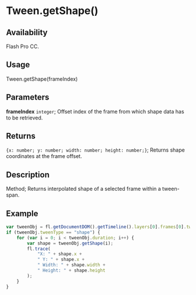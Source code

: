 # Tween.getShape()

## Availability

Flash Pro CC.

## Usage

Tween.getShape(frameIndex)

## Parameters

**frameIndex** `integer`; Offset index of the frame from which shape data has to be retrieved.

## Returns

`{x: number; y: number; width: number; height: number;}`; Returns shape coordinates at the frame offset.

## Description

Method; Returns interpolated shape of a selected frame within a tween-span.

## Example

```javascript
var tweenObj = fl.getDocumentDOM().getTimeline().layers[0].frames[0].tweenObj;
if (tweenObj.tweenType == "shape") {
    for (var i = 0; i < tweenObj.duration; i++) {
        var shape = tweenObj.getShape(i);
        fl.trace(
            "X: " + shape.x +
            " Y: " + shape.x +
            " Width: " + shape.width +
            " Height: " + shape.height
        );
    }
}
```
